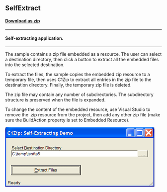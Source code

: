 ## SelfExtract
#### [Download as zip](https://grapecity.github.io/DownGit/#/home?url=https://github.com/GrapeCity/ComponentOne-WinForms-Samples/tree/master/NetFramework\Zip\CS\SelfExtract)
____
#### Self-extracting application.
____
The sample contains a zip file embedded as a resource.
The user can select a destination directory, then click a button to extract all the embedded files into the selected destination.

To extract the files, the sample copies the embedded zip resource to a temporary file, then uses C1Zip to extract all entries in the zip file to the destination directory.
Finally, the temporary zip file is deleted.

The zip file may contain any number of subdirectories.
The subdirectory structure is preserved when the file is expanded.

To change the content of the embedded resource, use Visual Studio to remove the .zip resource from the project, 
then add any other zip file (make sure the BuildAction property is set to Embedded Resource).

![screenshot](screenshot.png)
